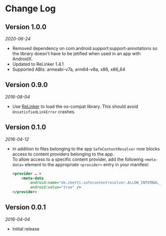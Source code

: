 Change Log
==========

## Version 1.0.0

_2020-06-24_

 * Removed dependency on com.android.support:support-annotations so the library doesn't have to be jetified
   when used in an app with AndroidX.
 * Updated to ReLinker 1.4.1
 * Supported ABIs: armeabi-v7a, arm64-v8a, x86, x86_64

## Version 0.9.0

_2016-08-04_

 * Use [ReLinker](https://github.com/KeepSafe/ReLinker) to load the os-compat library. This should avoid
   `UnsatisfiedLinkError` crashes.

## Version 0.1.0

_2016-04-12_

 * In addition to files belonging to the app `SafeContentResolver` now blocks access to content providers belonging to
   the app.  
   To allow access to a specific content provider, add the following `<meta-data>` element to the appropriate
   `<provider>` entry in your manifest:

   ```xml
   <provider … >
       <meta-data
           android:name="de.cketti.safecontentresolver.ALLOW_INTERNAL_ACCESS"
           android:value="true" />
   </provider>
   ```

## Version 0.0.1

_2016-04-04_

 * Initial release
